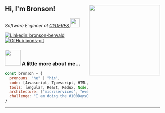 <h2> Hi, I'm Bronson! 
<img align='right' src="https://camo.githubusercontent.com/3b7c592ede97b6138ffd4b1cc1541c2f3b11fd39/687474703a2f2f33312e6d656469612e74756d626c722e636f6d2f31376665613932306666333665663466356238373764353231366137616164392f74756d626c725f6d6f39786a65387a5a34317163626975666f315f313238302e676966" width="230"></h2>
<p><em>Software Enginner at <a href="https://cyderes.com">CYDERES </a><img src="https://media.giphy.com/media/KJmbSTSyIzetubNgJ5/giphy.gif" width="30"> 
</em></p>

[![Linkedin: bronson-berwald](https://img.shields.io/badge/-bronsonberwald-blue?style=flat-square&logo=Linkedin&logoColor=white&link=https://www.linkedin.com/in/bronson-berwald/)](https://www.linkedin.com/in/bronson-berwald/)
[![GitHub brons-git](https://img.shields.io/github/followers/brons-git?label=follow&style=social)](https://github.com/brons-git)


### <img src="https://media.giphy.com/media/MaI6BylfjAkDkfk4OC/giphy.gif" width="50"> A little more about me...  

```javascript
const bronson = {
  pronouns: "he" | "him",
  code: [Javascript, Typescript, HTML, CSS, Ruby, Python, Golang],
  tools: [Angular, React, Redux, Node, Jest, Docker, Kubernetes],
  architecture: ["microservices", "event-driven", "design system pattern"],
  challenge: "I am doing the #100DaysOfCode challenge focused on react and typescript"
}
```


---
